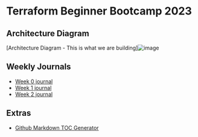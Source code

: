 # Terraform Beginner Bootcamp 2023

## Architecture Diagram

[Architecture Diagram - This is what we are building]![image](https://github.com/marmolejor/terraform-beginner-bootcamp-2023/assets/56137995/dfa0e8b1-c411-4a10-bf6e-4c13b5612a34)


## Weekly Journals
- [Week 0 journal](journal/week0.md)
- [Week 1 journal](journal/week1.md)
- [Week 2 journal](journal/week2.md)

## Extras
- [Github Markdown TOC Generator](https://ecotrust-canada.github.io/markdown-toc/)


